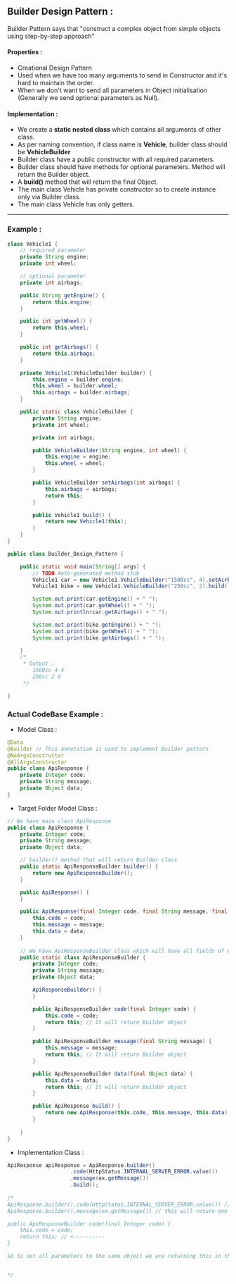 ## Builder Design Pattern :

Builder Pattern says that "construct a complex object from simple objects using step-by-step approach"

#### Properties :

- Creational Design Pattern
- Used when we have too many arguments to send in Constructor and it's hard to maintain the order.
- When we don't want to send all parameters in Object initialisation (Generally we send optional parameters as Null). 

#### Implementation :

- We create a **static nested class** which contains all arguments of other class. 
- As per naming convention, if class name is **Vehicle**, builder class should be **VehicleBuilder**
- Builder class have a public constructor with all required parameters.
- Builder class should have methods for optional parameters. Method will return the Builder object. 
- A **build()** method that will return the final Object.
- The main class Vehicle has private constructor so to create instance only via Builder class.
- The main class Vehicle has only getters.


-----------------------------------------------------------------------------------------------------------------------------------------------------

### Example : 



```java
class Vehicle1 {
	// required parameter
	private String engine;
	private int wheel;

	// optional parameter
	private int airbags;

	public String getEngine() {
		return this.engine;
	}

	public int getWheel() {
		return this.wheel;
	}

	public int getAirbags() {
		return this.airbags;
	}

	private Vehicle1(VehicleBuilder builder) {
		this.engine = builder.engine;
		this.wheel = builder.wheel;
		this.airbags = builder.airbags;
	}

	public static class VehicleBuilder {
		private String engine;
		private int wheel;

		private int airbags;

		public VehicleBuilder(String engine, int wheel) {
			this.engine = engine;
			this.wheel = wheel;
		}

		public VehicleBuilder setAirbags(int airbags) {
			this.airbags = airbags;
			return this;
		}

		public Vehicle1 build() {
			return new Vehicle1(this);
		}
	}
}

public class Builder_Design_Pattern {

	public static void main(String[] args) {
		// TODO Auto-generated method stub
		Vehicle1 car = new Vehicle1.VehicleBuilder("1500cc", 4).setAirbags(4).build();
		Vehicle1 bike = new Vehicle1.VehicleBuilder("250cc", 2).build();

		System.out.print(car.getEngine() + " ");
		System.out.print(car.getWheel() + " ");
		System.out.println(car.getAirbags() + " ");

		System.out.print(bike.getEngine() + " ");
		System.out.print(bike.getWheel() + " ");
		System.out.print(bike.getAirbags() + " ");

	}
	/*
	 * Output :
	 	1500cc 4 4 
		250cc 2 0 
	 */

}

```

### Actual CodeBase Example : 

- Model Class : 

```java
@Data
@Builder // This annotation is used to implement Builder pattern
@NoArgsConstructor
@AllArgsConstructor
public class ApiResponse {
    private Integer code;
    private String message;
    private Object data;
}

```

- Target Folder Model Class : 

```java
// We have main class ApiResponse
public class ApiResponse {
    private Integer code;
    private String message;
    private Object data;

    // builder() method that will return Builder class
    public static ApiResponseBuilder builder() {
        return new ApiResponseBuilder();
    }

    public ApiResponse() {
    }

    public ApiResponse(final Integer code, final String message, final Object data) {
        this.code = code;
        this.message = message;
        this.data = data;
    }
    
    // We have ApiResponseBuilder class which will have all fields of ApiResponse class
    public static class ApiResponseBuilder {
        private Integer code;
        private String message;
        private Object data;

        ApiResponseBuilder() {
        }

        public ApiResponseBuilder code(final Integer code) {
            this.code = code;
            return this; // It will return Builder object
        }

        public ApiResponseBuilder message(final String message) {
            this.message = message;
            return this; // It will return Builder object
        }

        public ApiResponseBuilder data(final Object data) {
            this.data = data;
            return this; // It will return Builder object
        }

        public ApiResponse build() {
            return new ApiResponse(this.code, this.message, this.data);
        }
	
    }
}

```

- Implementation Class : 

```java
ApiResponse apiResponse = ApiResponse.builder()
                    .code(HttpStatus.INTERNAL_SERVER_ERROR.value())
                    .message(ex.getMessage())
                    .build();
		 
/*
ApiResponse.builder().code(HttpStatus.INTERNAL_SERVER_ERROR.value()) // This will return one builder object
ApiResponse.builder().message(ex.getMessage()) // this will return one builder object

public ApiResponseBuilder code(final Integer code) {
    this.code = code;
    return this; // <----------
}

So to set all parameters to the same object we are returning this in the setter method of Builder class 


*/


```










